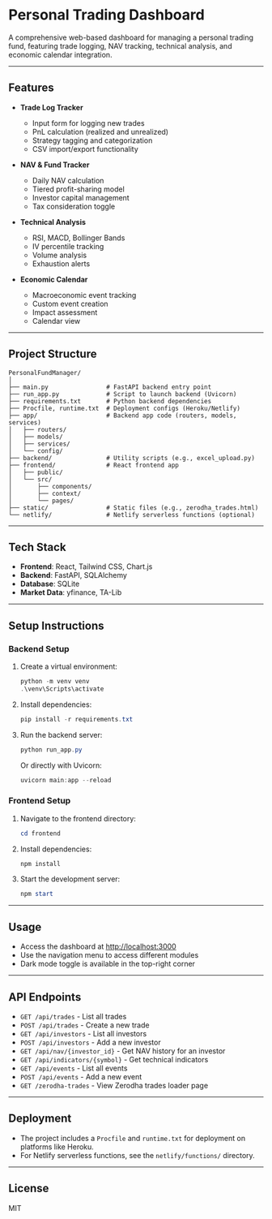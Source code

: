 # Personal Trading Dashboard

A comprehensive web-based dashboard for managing a personal trading fund, featuring trade logging, NAV tracking, technical analysis, and economic calendar integration.

---

## Features

- **Trade Log Tracker**
  - Input form for logging new trades
  - PnL calculation (realized and unrealized)
  - Strategy tagging and categorization
  - CSV import/export functionality

- **NAV & Fund Tracker**
  - Daily NAV calculation
  - Tiered profit-sharing model
  - Investor capital management
  - Tax consideration toggle

- **Technical Analysis**
  - RSI, MACD, Bollinger Bands
  - IV percentile tracking
  - Volume analysis
  - Exhaustion alerts

- **Economic Calendar**
  - Macroeconomic event tracking
  - Custom event creation
  - Impact assessment
  - Calendar view

---

## Project Structure

```
PersonalFundManager/
│
├── main.py                # FastAPI backend entry point
├── run_app.py             # Script to launch backend (Uvicorn)
├── requirements.txt       # Python backend dependencies
├── Procfile, runtime.txt  # Deployment configs (Heroku/Netlify)
├── app/                   # Backend app code (routers, models, services)
│   ├── routers/
│   ├── models/
│   ├── services/
│   └── config/
├── backend/               # Utility scripts (e.g., excel_upload.py)
├── frontend/              # React frontend app
│   ├── public/
│   └── src/
│       ├── components/
│       ├── context/
│       └── pages/
├── static/                # Static files (e.g., zerodha_trades.html)
└── netlify/               # Netlify serverless functions (optional)
```

---

## Tech Stack

- **Frontend**: React, Tailwind CSS, Chart.js
- **Backend**: FastAPI, SQLAlchemy
- **Database**: SQLite
- **Market Data**: yfinance, TA-Lib

---

## Setup Instructions

### Backend Setup

1. Create a virtual environment:
   ```powershell
   python -m venv venv
   .\venv\Scripts\activate
   ```

2. Install dependencies:
   ```powershell
   pip install -r requirements.txt
   ```

3. Run the backend server:
   ```powershell
   python run_app.py
   ```
   Or directly with Uvicorn:
   ```powershell
   uvicorn main:app --reload
   ```

### Frontend Setup

1. Navigate to the frontend directory:
   ```powershell
   cd frontend
   ```

2. Install dependencies:
   ```powershell
   npm install
   ```

3. Start the development server:
   ```powershell
   npm start
   ```

---

## Usage

- Access the dashboard at [http://localhost:3000](http://localhost:3000)
- Use the navigation menu to access different modules
- Dark mode toggle is available in the top-right corner

---

## API Endpoints

- `GET /api/trades` - List all trades
- `POST /api/trades` - Create a new trade
- `GET /api/investors` - List all investors
- `POST /api/investors` - Add a new investor
- `GET /api/nav/{investor_id}` - Get NAV history for an investor
- `GET /api/indicators/{symbol}` - Get technical indicators
- `GET /api/events` - List all events
- `POST /api/events` - Add a new event
- `GET /zerodha-trades` - View Zerodha trades loader page

---

## Deployment

- The project includes a `Procfile` and `runtime.txt` for deployment on platforms like Heroku.
- For Netlify serverless functions, see the `netlify/functions/` directory.

---

## License

MIT
